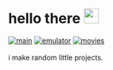 # hello there <img src="https://discordmojis.com/emojis/10031-60fps_parrot/download" width="30px">
[![main](https://img.shields.io/badge/archiiv.cc-8A2BE2)](https://archiiv.cc) [![emulator](https://img.shields.io/badge/emulator.archiiv.cc-2c7ee2)](https://emulator.archiiv.cc) [![movies](https://img.shields.io/badge/movies.archiiv.cc-d92ce2)](https://movies.archiiv.cc)<br />
 <br />
i make random little projects. <br />
